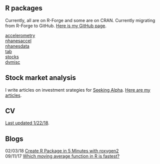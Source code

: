 ## R packages

Currently, all are on R-Forge and some are on CRAN. Currently migrating from R-Forge to GitHub. [Here is my GitHub page](https://github.com/vandomed).

[accelerometry](https://cran.r-project.org/web/packages/accelerometry/index.html) <br>
[nhanesaccel](http://r-forge.r-project.org/R/?group_id=1733) <br>
[nhanesdata](https://r-forge.r-project.org/projects/nhanesdata/) <br>
[tab](https://cran.r-project.org/web/packages/tab/index.html) <br>
[stocks](https://cran.r-project.org/web/packages/stocks/index.html) <br>
[dvmisc](https://cran.r-project.org/web/packages/dvmisc/index.html) <br>

## Stock market analysis

I write articles on investment srategies for [Seeking Alpha](https://seekingalpha.com/). [Here are my articles](https://seekingalpha.com/author/dane-van-domelen/articles#articles).

## CV

[Last updated 1/22/18](https://vandomed.github.io/drv_cv_1_28_18.html).

## Blogs

02/03/18 [Create R Package in 5 Minutes with roxygen2](https://vandomed.github.io/build_rpackage.html) <br>
09/11/17 [Which moving average function in R is fastest?](https://vandomed.github.io/moving_averages.html)
